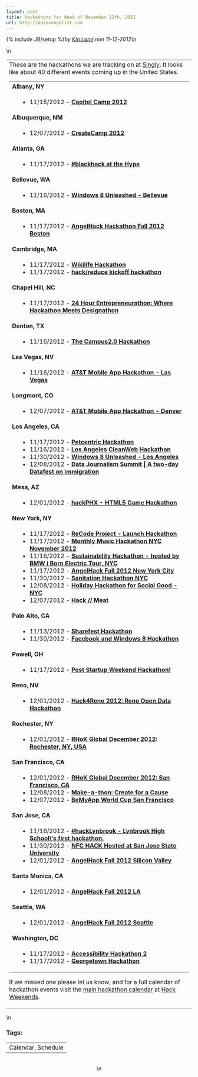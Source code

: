 ```yaml
---
layout: post
title: Hackathons for Week of November 12th, 2012
url: http://apievangelist.com
---
```

{% include JB/setup %}<i><span class="small">by</span> <a href="https://plus.google.com/106460238807821851374" rel="author">Kin Lane</a>\n<span class="small">on</span> <span class="post-date">11-12-2012</span>\n</i><p></p>\n<table cellspacing="5" cellpadding="5" width="100%">
<tbody>
<tr>
<td>These are the hackathons we are tracking on at&nbsp;<a title="Singly" href="http://www.singly.com/">Singly</a>. It looks like about 40 different events coming up in the United States. 
<table width="90%">
<tbody>
<tr>
<td colspan="2"><strong>Albany, NY</strong></td>
</tr>
<tr>
<td>&nbsp;</td>
<td>
<ul>
<li>11/15/2012 -&nbsp;<strong><a href="http://eventful.com/albany_ny/events/capitol-camp-2012-/E0-001-051828751-0">Capitol Camp 2012</a></strong></li>
</ul>
</td>
</tr>
<tr>
<td colspan="2"><strong>Albuquerque, NM</strong></td>
</tr>
<tr>
<td>&nbsp;</td>
<td>
<ul>
<li>12/07/2012 -&nbsp;<a href="http://createnm2012-srch.eventbrite.com/"><strong>CreateCamp 2012</strong></a></li>
</ul>
</td>
</tr>
<tr>
<td colspan="2"><strong>Atlanta, GA</strong></td>
</tr>
<tr>
<td>&nbsp;</td>
<td>
<ul>
<li>11/17/2012 -&nbsp;<a href="http://blackgirlshack-srch.eventbrite.com/"><strong>#blackhack at the Hype</strong></a></li>
</ul>
</td>
</tr>
<tr>
<td colspan="2"><strong>Bellevue, WA</strong></td>
</tr>
<tr>
<td>&nbsp;</td>
<td>
<ul>
<li>11/16/2012 -&nbsp;<a href="http://www.eventbrite.com/event/4515225160/SRCH"><strong>Windows 8 Unleashed - Bellevue</strong></a></li>
</ul>
</td>
</tr>
<tr>
<td colspan="2"><strong>Boston, MA</strong></td>
</tr>
<tr>
<td>&nbsp;</td>
<td>
<ul>
<li>11/17/2012 -&nbsp;<a href="http://eventful.com/boston_ma/events/angelhack-hackathon-fall-2012-boston-/E0-001-051477043-8?utm_source=apis&amp;utm_medium=apim&amp;utm_campaign=apic"><strong>AngelHack Hackathon Fall 2012 Boston</strong></a></li>
</ul>
</td>
</tr>
<tr>
<td colspan="2"><strong>Cambridge, MA</strong></td>
</tr>
<tr>
<td>&nbsp;</td>
<td>
<ul>
<li>11/17/2012 -&nbsp;<a href="http://wikilifehackathon-srch.eventbrite.com/"><strong>Wikilife Hackathon</strong></a></li>
<li>11/17/2012 -&nbsp;<a href="http://hackreducekickoff-srch.eventbrite.com/"><strong>hack/reduce kickoff hackathon</strong></a></li>
</ul>
</td>
</tr>
<tr>
<td colspan="2"><strong>Chapel Hill, NC</strong></td>
</tr>
<tr>
<td>&nbsp;</td>
<td>
<ul>
<li>11/17/2012 -&nbsp;<strong><a href="http://gewuncentrepreneurathon-eventful.eventbrite.com/r/eventful">24 Hour Entrepreneurathon: Where Hackathon Meets Designathon</a></strong></li>
</ul>
</td>
</tr>
<tr>
<td colspan="2"><strong>Denton, TX</strong></td>
</tr>
<tr>
<td>&nbsp;</td>
<td>
<ul>
<li>11/16/2012 -&nbsp;<a href="http://unt-hackathon2012-srch.eventbrite.com/"><strong>The Campus2.0 Hackathon</strong></a></li>
</ul>
</td>
</tr>
<tr>
<td colspan="2"><strong>Las Vegas, NV</strong></td>
</tr>
<tr>
<td>&nbsp;</td>
<td>
<ul>
<li>11/16/2012 -&nbsp;<a href="http://mobileappvegas-srch.eventbrite.com/"><strong>AT&amp;T Mobile App Hackathon - Las Vegas</strong></a></li>
</ul>
</td>
</tr>
<tr>
<td colspan="2"><strong>Longmont, CO</strong></td>
</tr>
<tr>
<td>&nbsp;</td>
<td>
<ul>
<li>12/07/2012 -&nbsp;<a href="http://mobileappeduden-srch.eventbrite.com/"><strong>AT&amp;T Mobile App Hackathon - Denver</strong></a></li>
</ul>
</td>
</tr>
<tr>
<td colspan="2"><strong>Los Angeles, CA</strong></td>
</tr>
<tr>
<td>&nbsp;</td>
<td>
<ul>
<li>11/17/2012 -&nbsp;<a href="http://petcentrichackathon-srch.eventbrite.com/"><strong>Petcentric Hackathon</strong></a></li>
<li>11/16/2012 -&nbsp;<a href="http://cleanweblosangeles.eventbrite.com/"><strong>Los Angeles CleanWeb Hackathon</strong></a></li>
<li>11/30/2012 -&nbsp;<a href="http://lawin8-srch.eventbrite.com/"><strong>Windows 8 Unleashed - Los Angeles</strong></a></li>
<li>12/08/2012 -&nbsp;<a href="http://hackathonla2012.eventbrite.com/"><strong>Data Journalism Summit | A two-day Datafest on immigration</strong></a></li>
</ul>
</td>
</tr>
<tr>
<td colspan="2"><strong>Mesa, AZ</strong></td>
</tr>
<tr>
<td>&nbsp;</td>
<td>
<ul>
<li>12/01/2012 -&nbsp;<strong><a href="http://eventful.com/mesa/events/hackphx-html5-game-hackathon-/E0-001-051167844-9?utm_source=apis&amp;utm_medium=apim&amp;utm_campaign=apic">hackPHX - HTML5 Game Hackathon</a></strong></li>
</ul>
</td>
</tr>
<tr>
<td colspan="2"><strong>New York, NY</strong></td>
</tr>
<tr>
<td>&nbsp;</td>
<td>
<ul>
<li>11/17/2012 -&nbsp;<a href="http://recodeproject-srch.eventbrite.com/"><strong>ReCode Project - Launch Hackathon</strong></a></li>
<li>11/17/2012 -&nbsp;<a href="http://monthlymusichackathonnycnov2012-srch.eventbrite.com/"><strong>Monthly Music Hackathon NYC November 2012</strong></a></li>
<li>11/16/2012 -&nbsp;<a href="http://sustainhack-srch.eventbrite.com/"><strong>Sustainability Hackathon - hosted by BMW i Born Electric Tour, NYC</strong></a></li>
<li>11/17/2012 -&nbsp;<a href="http://eventful.com/newyork_ny/events/angelhack-fall-2012-new-york-city-/E0-001-051492699-4?utm_source=apis&amp;utm_medium=apim&amp;utm_campaign=apic"><strong>AngelHack Fall 2012 New York City</strong></a></li>
<li>11/30/2012 -&nbsp;<a href="http://sanhacknyc-srch.eventbrite.com/"><strong>Sanitation Hackathon NYC</strong></a></li>
<li>12/08/2012 -&nbsp;<a href="http://wvnyc-holiday-hackathon-srch.eventbrite.com/"><strong>Holiday Hackathon for Social Good - NYC</strong></a></li>
<li>12/07/2012 -&nbsp;<a href="http://hackmeat-srch.eventbrite.com/"><strong>Hack // Meat</strong></a></li>
</ul>
</td>
</tr>
<tr>
<td colspan="2"><strong>Palo Alto, CA</strong></td>
</tr>
<tr>
<td>&nbsp;</td>
<td>
<ul>
<li>11/13/2012 -&nbsp;<a href="http://sharefest-srch.eventbrite.com/"><strong>Sharefest Hackathon</strong></a></li>
<li>11/30/2012 -&nbsp;<a href="http://fbwindows8hack-srch.eventbrite.com/"><strong>Facebook and Windows 8 Hackathon</strong></a></li>
</ul>
</td>
</tr>
<tr>
<td colspan="2"><strong>Powell, OH</strong></td>
</tr>
<tr>
<td>&nbsp;</td>
<td>
<ul>
<li>11/17/2012 -&nbsp;<a href="http://www.eventbrite.com/event/4412716554/SRCH"><strong>Post Startup Weekend Hackathon!</strong></a></li>
</ul>
</td>
</tr>
<tr>
<td colspan="2"><strong>Reno, NV</strong></td>
</tr>
<tr>
<td>&nbsp;</td>
<td>
<ul>
<li>12/01/2012 -&nbsp;<a href="http://hack4reno2012-srch.eventbrite.com/"><strong>Hack4Reno 2012: Reno Open Data Hackathon</strong></a></li>
</ul>
</td>
</tr>
<tr>
<td colspan="2"><strong>Rochester, NY</strong></td>
</tr>
<tr>
<td>&nbsp;</td>
<td>
<ul>
<li>12/01/2012 -&nbsp;<a href="http://rhoktheroc2012-srch.eventbrite.com/"><strong>RHoK Global December 2012: Rochester, NY, USA</strong></a></li>
</ul>
</td>
</tr>
<tr>
<td colspan="2"><strong>San Francisco, CA</strong></td>
</tr>
<tr>
<td>&nbsp;</td>
<td>
<ul>
<li>12/01/2012 -&nbsp;<a href="http://rhoksfdec2012-srch.eventbrite.com/"><strong>RHoK Global December 2012: San Francisco, CA</strong></a></li>
<li>12/08/2012 -&nbsp;<a href="http://make-a-thon-srch.eventbrite.com/"><strong>Make-a-thon: Create for a Cause</strong></a></li>
<li>12/07/2012 -&nbsp;<a href="http://bmaworldcup-srch.eventbrite.com/"><strong>BeMyApp World Cup San Francisco</strong></a></li>
</ul>
</td>
</tr>
<tr>
<td colspan="2"><strong>San Jose, CA</strong></td>
</tr>
<tr>
<td>&nbsp;</td>
<td>
<ul>
<li>11/16/2012 -&nbsp;<a href="http://eventful.com/sanjose_ca/events/hacklynbrook-lynbrook-high-schools-first-hackat-/E0-001-051658193-5"><strong>#hackLynbrook - Lynbrook High School\'s first hackathon.</strong></a></li>
<li>11/30/2012 -&nbsp;<a href="http://sjsunfchackathon-srch.eventbrite.com/"><strong>NFC HACK Hosted at San Jose State University</strong></a></li>
<li>12/01/2012 -&nbsp;<a href="http://eventful.com/sanjose_ca/events/angelhack-fall-2012-silicon-valley-/E0-001-051475440-3"><strong>AngelHack Fall 2012 Silicon Valley</strong></a></li>
</ul>
</td>
</tr>
<tr>
<td colspan="2"><strong>Santa Monica, CA</strong></td>
</tr>
<tr>
<td>&nbsp;</td>
<td>
<ul>
<li>12/01/2012 -&nbsp;<a href="http://laangelhack-srch.eventbrite.com/"><strong>AngelHack Fall 2012 LA</strong></a></li>
</ul>
</td>
</tr>
<tr>
<td colspan="2"><strong>Seattle, WA</strong></td>
</tr>
<tr>
<td>&nbsp;</td>
<td>
<ul>
<li>12/01/2012 -&nbsp;<a href="http://eventful.com/seattle_wa/events/angelhack-fall-2012-seattle-/E0-001-051477038-6"><strong>AngelHack Fall 2012 Seattle</strong></a></li>
</ul>
</td>
</tr>
<tr>
<td colspan="2"><strong>Washington, DC</strong></td>
</tr>
<tr>
<td>&nbsp;</td>
<td>
<ul>
<li>11/17/2012 -&nbsp;<strong><a href="http://accessibilityhackathon2-srch.eventbrite.com/">Accessibility Hackathon 2</a></strong></li>
<li>11/17/2012 -&nbsp;<a href="http://guhackathon-eventful.eventbrite.com/r/eventful"><strong>Georgetown Hackathon</strong></a></li>
</ul>
</td>
</tr>
</tbody>
</table>
<p>If we missed one please let us know, and for a full calendar of hackathon events visit the&nbsp;<a title="Hackathon Calendar" href="http://landscapemonitoring.laneworks.net/">main hackathon calendar</a>&nbsp;at&nbsp;<a title="Hack Weekends" href="http://hackweekends.com/">Hack Weekends</a>.</p>
</td>
</tr>
</tbody>
</table>\n<h3>Tags:</h3><center><table cellpadding="5" cellspacing="5" width="90%" border="0"><tr><td>Calendar, Schedule</td></tr></table><br />\n